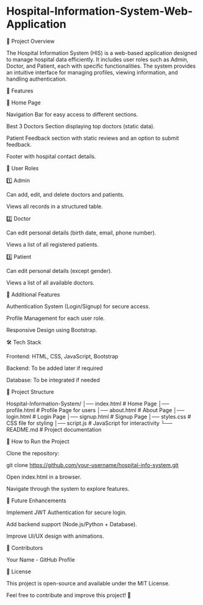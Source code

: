 # Hospital-Information-System-Web-Application
📌 Project Overview

The Hospital Information System (HIS) is a web-based application designed to manage hospital data efficiently. It includes user roles such as Admin, Doctor, and Patient, each with specific functionalities. The system provides an intuitive interface for managing profiles, viewing information, and handling authentication.

🚀 Features

🔹 Home Page

Navigation Bar for easy access to different sections.

Best 3 Doctors Section displaying top doctors (static data).

Patient Feedback section with static reviews and an option to submit feedback.

Footer with hospital contact details.

🔹 User Roles

1️⃣ Admin

Can add, edit, and delete doctors and patients.

Views all records in a structured table.

2️⃣ Doctor

Can edit personal details (birth date, email, phone number).

Views a list of all registered patients.

3️⃣ Patient

Can edit personal details (except gender).

Views a list of all available doctors.

🔹 Additional Features

Authentication System (Login/Signup) for secure access.

Profile Management for each user role.

Responsive Design using Bootstrap.

🛠️ Tech Stack

Frontend: HTML, CSS, JavaScript, Bootstrap

Backend: To be added later if required

Database: To be integrated if needed

📂 Project Structure

Hospital-Information-System/
│── index.html       # Home Page
│── profile.html     # Profile Page for users
│── about.html       # About Page
│── login.html       # Login Page
│── signup.html      # Signup Page
│── styles.css       # CSS file for styling
│── script.js        # JavaScript for interactivity
└── README.md        # Project documentation

🚀 How to Run the Project

Clone the repository:

git clone https://github.com/your-username/hospital-info-system.git

Open index.html in a browser.

Navigate through the system to explore features.

🎯 Future Enhancements

Implement JWT Authentication for secure login.

Add backend support (Node.js/Python + Database).

Improve UI/UX design with animations.

👥 Contributors

Your Name - GitHub Profile

📜 License

This project is open-source and available under the MIT License.

Feel free to contribute and improve this project! 🚀
